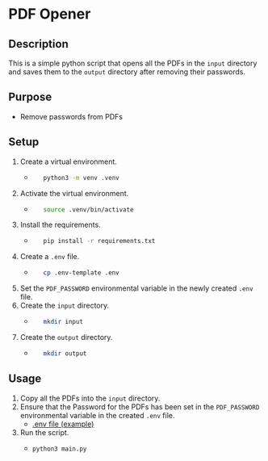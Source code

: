 # PDF Opener

## Description
This is a simple python script that opens all the PDFs in the `input` directory and saves them to the `output` 
directory after removing their passwords.

## Purpose
- Remove passwords from PDFs

## Setup
1. Create a virtual environment.
   - ```bash 
        python3 -m venv .venv
     ```
2. Activate the virtual environment.
   - ```bash 
        source .venv/bin/activate
     ```
3. Install the requirements.
    - ```bash
         pip install -r requirements.txt
      ```
4. Create a `.env` file.
    - ```bash
         cp .env-template .env
      ```
5. Set the `PDF_PASSWORD` environmental variable in the newly created `.env` file.
6. Create the `input` directory.
    - ```bash
         mkdir input
      ```
7. Create the `output` directory.
    - ```bash
         mkdir output
      ```

## Usage
1. Copy all the PDFs into the `input` directory.
2. Ensure that the Password for the PDFs has been set in the `PDF_PASSWORD` environmental variable in the created `.env` file.
   - [.env file (example)](.env-template)
3. Run the script.
   - ```bash
     python3 main.py
     ```